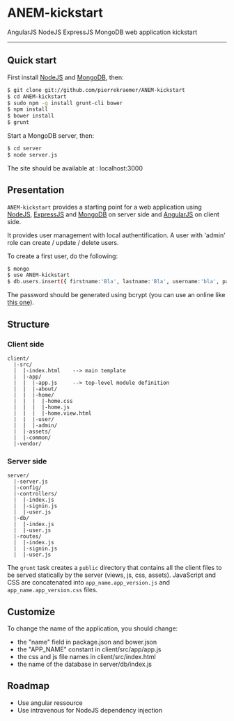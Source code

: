 ANEM-kickstart
==============

AngularJS NodeJS ExpressJS MongoDB web application kickstart

***

Quick start
-----------

First install [NodeJS](http://nodejs.org/) and [MongoDB](http://www.mongodb.org/), then:

```sh
$ git clone git://github.com/pierrekraemer/ANEM-kickstart
$ cd ANEM-kickstart
$ sudo npm -g install grunt-cli bower
$ npm install
$ bower install
$ grunt
```

Start a MongoDB server, then:

```sh
$ cd server
$ node server.js
```

The site should be available at : localhost:3000


Presentation
------------

`ANEM-kickstart` provides a starting point for a web application using
[NodeJS](http://nodejs.org/), [ExpressJS](http://expressjs.com/) and [MongoDB](http://www.mongodb.org/) on server side
and [AngularJS](https://angularjs.org/) on client side.

It provides user management with local authentification.
A user with 'admin' role can create / update / delete users.

To create a first user, do the following:

```sh
$ mongo
$ use ANEM-kickstart
$ db.users.insert({ firstname:'Bla', lastname:'Bla', username:'bla', password:'', roles:['user','admin'] })
```

The password should be generated using bcrypt (you can use an online like [this one](http://bcrypthashgenerator.apphb.com/)).


Structure
---------

### Client side

```
client/
  |-src/
  |  |-index.html    --> main template
  |  |-app/
  |  |  |-app.js     --> top-level module definition
  |  |  |-about/
  |  |  |-home/
  |  |  |  |-home.css
  |  |  |  |-home.js
  |  |  |  |-home.view.html
  |  |  |-user/
  |  |  |-admin/
  |  |-assets/
  |  |-common/
  |-vendor/
```

### Server side

```
server/
  |-server.js
  |-config/
  |-controllers/
  |  |-index.js
  |  |-signin.js
  |  |-user.js
  |-db/
  |  |-index.js
  |  |-user.js
  |-routes/
  |  |-index.js
  |  |-signin.js
  |  |-user.js
```

The `grunt` task creates a `public` directory that contains all the client files to be served statically by the server (views, js, css, assets).
JavaScript and CSS are concatenated into `app_name.app_version.js` and `app_name.app_version.css` files.


Customize
---------

To change the name of the application, you should change:
- the "name" field in package.json and bower.json
- the "APP_NAME" constant in client/src/app/app.js
- the css and js file names in client/src/index.html
- the name of the database in server/db/index.js


Roadmap
-------

- Use angular ressource
- Use intravenous for NodeJS dependency injection 
